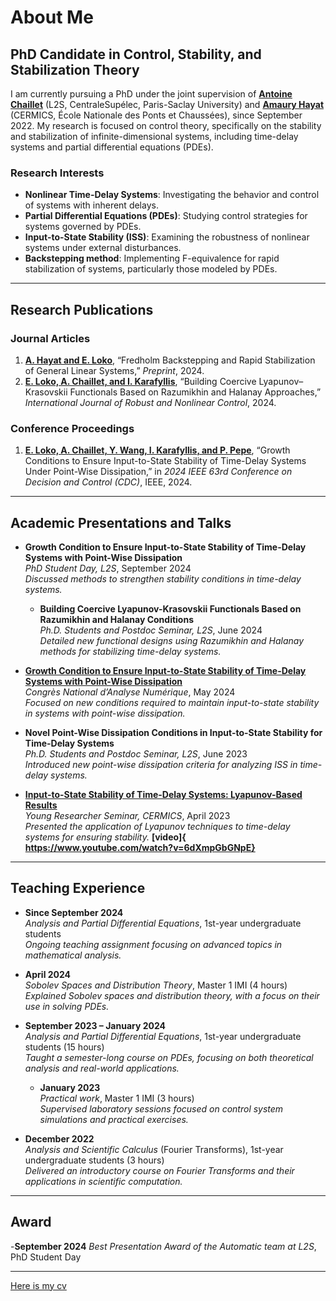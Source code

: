 # About Me

## PhD Candidate in Control, Stability, and Stabilization Theory

I am currently pursuing a PhD under the joint supervision of **[Antoine Chaillet](https://l2s.centralesupelec.fr/u/chaillet-antoine/)** (L2S, CentraleSupélec, Paris-Saclay University) and **[Amaury Hayat](http://cermics.enpc.fr/~hayata/)** (CERMICS, École Nationale des Ponts et Chaussées), since September 2022. My research is focused on control theory, specifically on the stability and stabilization of infinite-dimensional systems, including time-delay systems and partial differential equations (PDEs).

### Research Interests

- **Nonlinear Time-Delay Systems**: Investigating the behavior and control of systems with inherent delays.
- **Partial Differential Equations (PDEs)**: Studying control strategies for systems governed by PDEs.
- **Input-to-State Stability (ISS)**: Examining the robustness of nonlinear systems under external disturbances.
- **Backstepping method**: Implementing F-equivalence for rapid stabilization of systems, particularly those modeled by PDEs.

---

## Research Publications

### Journal Articles
1. **[A. Hayat and E. Loko](http://cermics.enpc.fr/~hayata/F_equivalence_general_linear.pdf)**, “Fredholm Backstepping and Rapid Stabilization of General Linear Systems,” *Preprint*, 2024.
2. **[E. Loko, A. Chaillet, and I. Karafyllis](https://onlinelibrary.wiley.com/doi/full/10.1002/rnc.7229)**, “Building Coercive Lyapunov–Krasovskii Functionals Based on Razumikhin and Halanay Approaches,” *International Journal of Robust and Nonlinear Control*, 2024.  
   
### Conference Proceedings
1. **[E. Loko, A. Chaillet, Y. Wang, I. Karafyllis, and P. Pepe](https://hal.science/hal-04688473/)**, “Growth Conditions to Ensure Input-to-State Stability of Time-Delay Systems Under Point-Wise Dissipation,” in *2024 IEEE 63rd Conference on Decision and Control (CDC)*, IEEE, 2024.  
   
---

## Academic Presentations and Talks

- **Growth Condition to Ensure Input-to-State Stability of Time-Delay Systems with Point-Wise Dissipation**  
  *PhD Student Day, L2S*, September 2024  
  *Discussed methods to strengthen stability conditions in time-delay systems.*

  - **Building Coercive Lyapunov-Krasovskii Functionals Based on Razumikhin and Halanay Conditions**  
  *Ph.D. Students and Postdoc Seminar, L2S*, June 2024  
  *Detailed new functional designs using Razumikhin and Halanay methods for stabilizing time-delay systems.*

- **[Growth Condition to Ensure Input-to-State Stability of Time-Delay Systems with Point-Wise Dissipation](https://canum2024.math.cnrs.fr/programme/soumission/9550b0e6-6cde-4273-9cf6-ba8950814927/presentation.pdf)**  
  *Congrès National d’Analyse Numérique*, May 2024  
  *Focused on new conditions required to maintain input-to-state stability in systems with point-wise dissipation.* 
- **Novel Point-Wise Dissipation Conditions in Input-to-State Stability for Time-Delay Systems**  
  *Ph.D. Students and Postdoc Seminar, L2S*, June 2023  
  *Introduced new point-wise dissipation criteria for analyzing ISS in time-delay systems.*

- **[Input-to-State Stability of Time-Delay Systems: Lyapunov-Based Results](https://cermics-lab.enpc.fr/wp-content/uploads/2017/03/Presentation_Cermics.pdf)**  
  *Young Researcher Seminar, CERMICS*, April 2023  
  *Presented the application of Lyapunov techniques to time-delay systems for ensuring stability.* **[video]{ https://www.youtube.com/watch?v=6dXmpGbGNpE}**


---

## Teaching Experience

- **Since September 2024**  
  *Analysis and Partial Differential Equations*, 1st-year undergraduate students  
  *Ongoing teaching assignment focusing on advanced topics in mathematical analysis.*

- **April 2024**  
  *Sobolev Spaces and Distribution Theory*, Master 1 IMI (4 hours)  
  *Explained Sobolev spaces and distribution theory, with a focus on their use in solving PDEs.*

- **September 2023 – January 2024**  
  *Analysis and Partial Differential Equations*, 1st-year undergraduate students (15 hours)  
  *Taught a semester-long course on PDEs, focusing on both theoretical analysis and real-world applications.*

  - **January 2023**  
  *Practical work*, Master 1 IMI (3 hours)  
  *Supervised laboratory sessions focused on control system simulations and practical exercises.*

- **December 2022**  
  *Analysis and Scientific Calculus* (Fourier Transforms), 1st-year undergraduate students (3 hours)  
  *Delivered an introductory course on Fourier Transforms and their applications in scientific computation.*

---

##  Award

-**September 2024**
*Best Presentation Award of the Automatic team at L2S*, PhD Student Day




---
[Here is my cv](https://github.com/user-attachments/files/17399900/A_Customised_CurVe_CV__1_.2.pdf)

